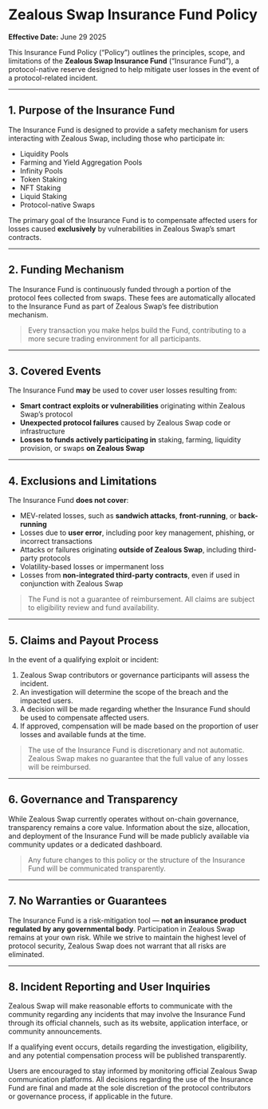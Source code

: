 # Zealous Swap Insurance Fund Policy

**Effective Date:** June 29 2025

This Insurance Fund Policy (“Policy”) outlines the principles, scope, and limitations of the **Zealous Swap Insurance Fund** (“Insurance Fund”), a protocol-native reserve designed to help mitigate user losses in the event of a protocol-related incident.

---

## 1. Purpose of the Insurance Fund

The Insurance Fund is designed to provide a safety mechanism for users interacting with Zealous Swap, including those who participate in:

- Liquidity Pools  
- Farming and Yield Aggregation Pools  
- Infinity Pools  
- Token Staking  
- NFT Staking  
- Liquid Staking  
- Protocol-native Swaps  

The primary goal of the Insurance Fund is to compensate affected users for losses caused **exclusively** by vulnerabilities in Zealous Swap’s smart contracts.

---

## 2. Funding Mechanism

The Insurance Fund is continuously funded through a portion of the protocol fees collected from swaps. These fees are automatically allocated to the Insurance Fund as part of Zealous Swap’s fee distribution mechanism.

> Every transaction you make helps build the Fund, contributing to a more secure trading environment for all participants.

---

## 3. Covered Events

The Insurance Fund **may** be used to cover user losses resulting from:

- **Smart contract exploits or vulnerabilities** originating within Zealous Swap’s protocol  
- **Unexpected protocol failures** caused by Zealous Swap code or infrastructure  
- **Losses to funds actively participating in** staking, farming, liquidity provision, or swaps **on Zealous Swap**

---

## 4. Exclusions and Limitations

The Insurance Fund **does not cover**:

- MEV-related losses, such as **sandwich attacks**, **front-running**, or **back-running**  
- Losses due to **user error**, including poor key management, phishing, or incorrect transactions  
- Attacks or failures originating **outside of Zealous Swap**, including third-party protocols  
- Volatility-based losses or impermanent loss  
- Losses from **non-integrated third-party contracts**, even if used in conjunction with Zealous Swap  

> The Fund is not a guarantee of reimbursement. All claims are subject to eligibility review and fund availability.

---

## 5. Claims and Payout Process

In the event of a qualifying exploit or incident:

1. Zealous Swap contributors or governance participants will assess the incident.  
2. An investigation will determine the scope of the breach and the impacted users.  
3. A decision will be made regarding whether the Insurance Fund should be used to compensate affected users.  
4. If approved, compensation will be made based on the proportion of user losses and available funds at the time.

> The use of the Insurance Fund is discretionary and not automatic. Zealous Swap makes no guarantee that the full value of any losses will be reimbursed.

---

## 6. Governance and Transparency

While Zealous Swap currently operates without on-chain governance, transparency remains a core value. Information about the size, allocation, and deployment of the Insurance Fund will be made publicly available via community updates or a dedicated dashboard.

> Any future changes to this policy or the structure of the Insurance Fund will be communicated transparently.

---

## 7. No Warranties or Guarantees

The Insurance Fund is a risk-mitigation tool — **not an insurance product regulated by any governmental body**. Participation in Zealous Swap remains at your own risk. While we strive to maintain the highest level of protocol security, Zealous Swap does not warrant that all risks are eliminated.

---

## 8. Incident Reporting and User Inquiries

Zealous Swap will make reasonable efforts to communicate with the community regarding any incidents that may involve the Insurance Fund through its official channels, such as its website, application interface, or community announcements.

If a qualifying event occurs, details regarding the investigation, eligibility, and any potential compensation process will be published transparently.

Users are encouraged to stay informed by monitoring official Zealous Swap communication platforms. All decisions regarding the use of the Insurance Fund are final and made at the sole discretion of the protocol contributors or governance process, if applicable in the future.
